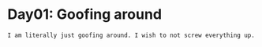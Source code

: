 
# Day01: Goofing around
    I am literally just goofing around. I wish to not screw everything up. 